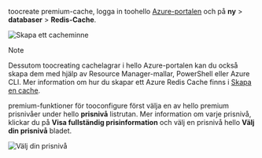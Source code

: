 toocreate premium-cache, logga in toohello [Azure-portalen](https://portal.azure.com) och på **ny** > **databaser** > **Redis-Cache**.

![Skapa ett cacheminne](media/redis-cache-premium-create/redis-cache-new-cache-menu.png)

> [!NOTE]
> Dessutom toocreating cachelagrar i hello Azure-portalen kan du också skapa dem med hjälp av Resource Manager-mallar, PowerShell eller Azure CLI. Mer information om hur du skapar ett Azure Redis Cache finns i [Skapa en cache](../articles/redis-cache/cache-dotnet-how-to-use-azure-redis-cache.md#create-a-cache).
> 
> 

premium-funktioner för tooconfigure först välja en av hello premium prisnivåer under hello **prisnivå** listrutan. Mer information om varje prisnivå, klickar du på **Visa fullständig prisinformation** och välj en prisnivå hello **Välj din prisnivå** bladet.

![Välj din prisnivå](media/redis-cache-premium-create/redis-cache-premium-pricing-tier.png)

